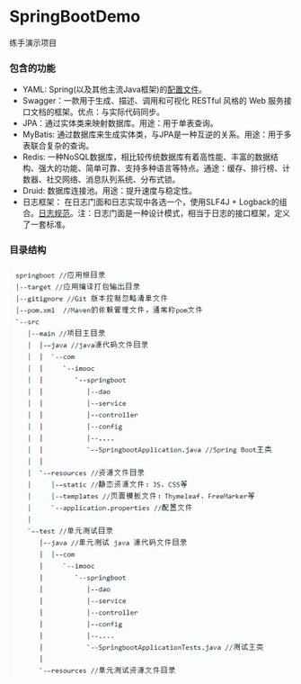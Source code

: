 # SpringBootDemo
练手演示项目
### 包含的功能
  * YAML: Spring(以及其他主流Java框架)的[配置文件](SpringBoot常用配置项.yml)。
  * Swagger：一款用于生成、描述、调用和可视化 RESTful 风格的 Web 服务接口文档的框架。优点：与实际代码同步。
  * JPA：通过实体类来映射数据库。用途：用于单表查询。
  * MyBatis: 通过数据库来生成实体类，与JPA是一种互逆的关系。用途：用于多表联合复杂的查询。
  * Redis: 一种NoSQL数据库，相比较传统数据库有着高性能、丰富的数据结构、强大的功能、简单可靠、支持多种语言等特点。通途：缓存、排行榜、计数器、社交网络、消息队列系统、分布式锁。
  * Druid: 数据库连接池。用途：提升速度与稳定性。
  * 日志框架： 在日志门面和日志实现中各选一个，使用SLF4J + Logback的组合。[日志规范](日志规范.md)。注：日志门面是一种设计模式，相当于日志的接口框架，定义了一套标准。

### 目录结构
 ![image](目录结构.jpg)
